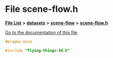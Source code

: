 

# File scene-flow.h

[**File List**](files.md) **>** [**datasets**](dir_29ff4802398ba4a572b958e731c7adb4.md) **>** [**scene-flow**](dir_991b5a5a02a118bdd45c478eaaf6557d.md) **>** [**scene-flow.h**](scene-flow_8h.md)

[Go to the documentation of this file](scene-flow_8h.md)


```C++
#pragma once

#include "flying-things-3d.h"
```


